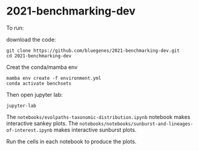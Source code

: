 # 2021-benchmarking-dev

To run:

download the code:
```
git clone https://github.com/bluegenes/2021-benchmarking-dev.git
cd 2021-benchmarking-dev
```

Creat the conda/mamba env
```
mamba env create -f environment.yml
conda activate benchsets
```

Then open jupyter lab:
```
jupyter-lab
```

The `notebooks/evolpaths-taxonomic-distribution.ipynb` notebook makes interactive sankey plots.
The `notebooks/notebooks/sunburst-and-lineages-of-interest.ipynb` makes interactive sunburst plots.

Run the cells in each notebook to produce the plots.
